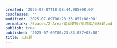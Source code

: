 ```yaml
---
created: '2025-07-07T18:08:44.905+08:00'
cssclasses: ''
modified: '2025-07-09T00:23:33.057+08:00'
permalink: /Spaces/2-Area/运动健康/肌肉库/无标题.md
publish: true
published: '2025-07-09T00:23:33.057+08:00'
title: 无标题
---
```

